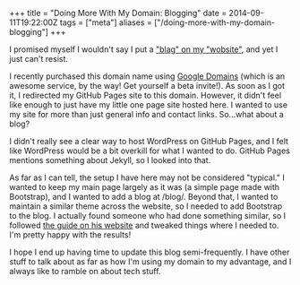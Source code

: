 +++
title = "Doing More With My Domain: Blogging"
date = 2014-09-11T19:22:00Z
tags = ["meta"]
aliases = ["/doing-more-with-my-domain-blogging"]
+++

I promised myself I wouldn't say I put a ["blag" on my "wobsite"](http://xkcd.com/148/), and yet I just can't resist.

I recently purchased this domain name using [Google Domains](http://domains.google.com) (which is an awesome service, by the way! Get yourself a beta invite!). As soon as I got it, I redirected my GitHub Pages site to this domain. However, it didn't feel like enough to just have my little one page site hosted here. I wanted to use my site for more than just general info and contact links. So...what about a blog?

I didn't really see a clear way to host WordPress on GitHub Pages, and I felt like WordPress would be a bit overkill for what I wanted to do. GitHub Pages mentions something about Jekyll, so I looked into that.

As far as I can tell, the setup I have here may not be considered "typical." I wanted to keep my main page largely as it was (a simple page made with Bootstrap), and I wanted to add a blog at /blog/. Beyond that, I wanted to maintain a similar theme across the website, so I needed to add Bootstrap to the blog. I actually found someone who had done something similar, so I followed [the guide on his website](https://www.andrewmunsell.com/tutorials/jekyll-by-example/tutorial) and tweaked things where I needed to. I'm pretty happy with the results!

I hope I end up having time to update this blog semi-frequently. I have other stuff to talk about as far as how I'm using my domain to my advantage, and I always like to ramble on about tech stuff.
